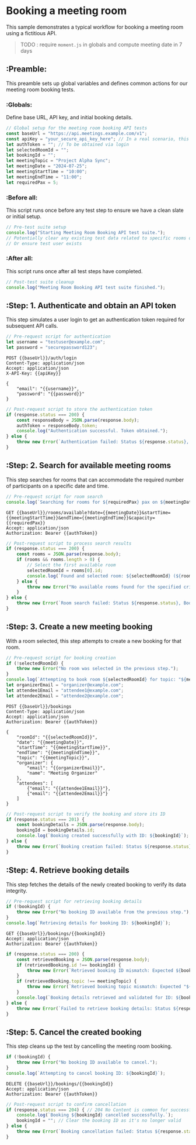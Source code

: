 # Booking a meeting room

This sample demonstrates a typical workflow for booking a meeting room using a fictitious API.

> TODO : require `moment.js` in globals and compute meeting date in 7 days


## :Preamble:

This preamble sets up global variables and defines common actions for our meeting room booking tests.

### :Globals:

Define base URL, API key, and initial booking details.

```js 
// Global setup for the meeting room booking API tests
const baseUrl = "https://api.meetings.example.com/v1";
const apiKey = "your_secure_api_key_here"; // In a real scenario, this would be more securely handled
let authToken = ""; // To be obtained via login
let selectedRoomId = "";
let bookingId = "";
let meetingTopic = "Project Alpha Sync";
let meetingDate = "2024-07-25";
let meetingStartTime = "10:00";
let meetingEndTime = "11:00";
let requiredPax = 5;
```

### :Before all:

This script runs once before any test step to ensure we have a clean slate or initial setup.

```js 
// Pre-test suite setup
console.log("Starting Meeting Room Booking API test suite.");
// Potentially clear any existing test data related to specific rooms or users
// Or ensure test user exists
```

### :After all:

This script runs once after all test steps have completed.

```js 
// Post-test suite cleanup
console.log("Meeting Room Booking API test suite finished.");
```

## :Step: 1. Authenticate and obtain an API token

This step simulates a user login to get an authentication token required for subsequent API calls.

```js 
// Pre-request script for authentication
let username = "testuser@example.com";
let password = "securepassword123";
```

```http
POST {{baseUrl}}/auth/login
Content-Type: application/json
Accept: application/json
X-API-Key: {{apiKey}}

{
    "email": "{{username}}",
    "password": "{{password}}"
}
```

```js 
// Post-request script to store the authentication token
if (response.status === 200) {
    const responseBody = JSON.parse(response.body);
    authToken = responseBody.token;
    console.log("Authentication successful. Token obtained.");
} else {
    throw new Error(`Authentication failed: Status ${response.status}, Body: ${response.body}`);
}
```

## :Step: 2. Search for available meeting rooms

This step searches for rooms that can accommodate the required number of participants on a specific date and time.

```js 
// Pre-request script for room search
console.log(`Searching for rooms for ${requiredPax} pax on ${meetingDate} from ${meetingStartTime} to ${meetingEndTime}`);
```

```http
GET {{baseUrl}}/rooms/available?date={{meetingDate}}&startTime={{meetingStartTime}}&endTime={{meetingEndTime}}&capacity={{requiredPax}}
Accept: application/json
Authorization: Bearer {{authToken}}
```

```js 
// Post-request script to process search results
if (response.status === 200) {
    const rooms = JSON.parse(response.body);
    if (rooms && rooms.length > 0) {
        // Select the first available room
        selectedRoomId = rooms[0].id;
        console.log(`Found and selected room: ${selectedRoomId} (${rooms[0].name})`);
    } else {
        throw new Error("No available rooms found for the specified criteria.");
    }
} else {
    throw new Error(`Room search failed: Status ${response.status}, Body: ${response.body}`);
}
```

## :Step: 3. Create a new meeting booking

With a room selected, this step attempts to create a new booking for that room.
```js
// Pre-request script for booking creation
if (!selectedRoomId) {
    throw new Error("No room was selected in the previous step.");
}
console.log(`Attempting to book room ${selectedRoomId} for topic: "${meetingTopic}"`);
let organizerEmail = "organizer@example.com";
let attendee1Email = "attendee1@example.com";
let attendee2Email = "attendee2@example.com";
```

```http
POST {{baseUrl}}/bookings
Content-Type: application/json
Accept: application/json
Authorization: Bearer {{authToken}}

{
    "roomId": "{{selectedRoomId}}",
    "date": "{{meetingDate}}",
    "startTime": "{{meetingStartTime}}",
    "endTime": "{{meetingEndTime}}",
    "topic": "{{meetingTopic}}",
    "organizer": {
        "email": "{{organizerEmail}}",
        "name": "Meeting Organizer"
    },
    "attendees": [
        {"email": "{{attendee1Email}}"},
        {"email": "{{attendee2Email}}"}
    ]
}
```

```js 
// Post-request script to verify the booking and store its ID
if (response.status === 201) {
    const bookingDetails = JSON.parse(response.body);
    bookingId = bookingDetails.id;
    console.log(`Booking created successfully with ID: ${bookingId}`);
} else {
    throw new Error(`Booking creation failed: Status ${response.status}, Body: ${response.body}`);
}
```

## :Step: 4. Retrieve booking details

This step fetches the details of the newly created booking to verify its data integrity.
```js 
// Pre-request script for retrieving booking details
if (!bookingId) {
    throw new Error("No booking ID available from the previous step.");
}
console.log(`Retrieving details for booking ID: ${bookingId}`);
```

```http
GET {{baseUrl}}/bookings/{{bookingId}}
Accept: application/json
Authorization: Bearer {{authToken}}
```

```js // Post-request script to validate retrieved booking details
if (response.status === 200) {
    const retrievedBooking = JSON.parse(response.body);
    if (retrievedBooking.id !== bookingId) {
        throw new Error(`Retrieved booking ID mismatch: Expected ${bookingId}, got ${retrievedBooking.id}`);
    }
    if (retrievedBooking.topic !== meetingTopic) {
        throw new Error(`Retrieved booking topic mismatch: Expected "${meetingTopic}", got "${retrievedBooking.topic}"`);
    }
    console.log(`Booking details retrieved and validated for ID: ${bookingId}. Topic: "${retrievedBooking.topic}"`);
} else {
    throw new Error(`Failed to retrieve booking details: Status ${response.status}, Body: ${response.body}`);
}
```

## :Step: 5. Cancel the created booking

This step cleans up the test by cancelling the meeting room booking.

```js // Pre-request script for canceling the booking
if (!bookingId) {
    throw new Error("No booking ID available to cancel.");
}
console.log(`Attempting to cancel booking ID: ${bookingId}`);
```

```http
DELETE {{baseUrl}}/bookings/{{bookingId}}
Accept: application/json
Authorization: Bearer {{authToken}}
```

```js 
// Post-request script to confirm cancellation
if (response.status === 204) { // 204 No Content is common for successful DELETE
    console.log(`Booking ${bookingId} cancelled successfully.`);
    bookingId = ""; // Clear the booking ID as it's no longer valid
} else {
    throw new Error(`Booking cancellation failed: Status ${response.status}, Body: ${response.body}`);
}
```
